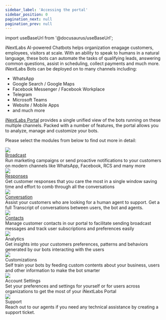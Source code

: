 ```yaml
---
sidebar_label: 'Accessing the portal'
sidebar_position: 0
pagination_next: null
pagination_prev: null
---
```

import useBaseUrl from '@docusaurus/useBaseUrl';


iNextLabs AI-powered Chatbots helps organization enagage customers, employees, visitors at scale. With an ability to speak to humans in a natural language, these bots can automate the tasks of qualifying leads, answering common questions, assist in scheduling, collect payments and much more. iNextLabs Bots can be deployed on to many channels including:
* WhatsApp
* Google Search / Google Maps
* Facebook Messenger / Facebook Workplace
* Telegram
* Microsoft Teams
* Website / Mobile Apps
* and much more

[iNextLabs Portal](https://portal.inextlabs.ai) provides a single unified view of the bots running on these multiple channels. Packed with a number of features, the portal allows you to analyze, manage and customize your bots. 

Please select the modules from below to find out more in detail:

<div className="flex-container row">
   <div className="column">
      <a href="/docs/broadcast/broadcast-overview" className="fill-div">
         <div className="divIndexIcon"> <img className ="indexIcon"  src={useBaseUrl('img/icons/broadcast.svg')}/><br />
            <span className="indexIconText">Broadcast</span>
         </div>
      </a>
   </div>
   <div className="moduleText column">
      Run marketing campaigns or send proactive notifications to your customers on modern channels like WhatsApp, Facebook, RCS and many more
   </div>
</div>
<div className="flex-container row">
   <div className="column">
      <a href="/docs/responses/responses-overview" className="fill-div">
         <div className="divIndexIcon"><img className ="indexIcon"  src={useBaseUrl('img/icons/responses.svg')}/><br />
            <span className="indexIconText">Responses</span>
         </div>
      </a>
   </div>
   <div className="moduleText column">
      Get customer responses that you care the most in a single window saving time and effort to comb through all the conversations
   </div>
</div>

<div className="flex-container row">
   <div className="column">
      <a href="/docs/conversations/conversations_overview" className="fill-div">
         <div className="divIndexIcon"><img className ="indexIcon"  src={useBaseUrl('img/icons/live-chat.svg')}/><br />
            <span className="indexIconText">Conversation</span>
         </div>
      </a>
   </div>
   <div className="moduleText column">
      Assist your customers who are looking for a human agent to support. Get a full Transcript of conversations between users,  the bot and agents.
   </div>
</div>

<div className="flex-container row">
   <div className="column">
      <a href="/docs/contacts/contacts-overview" className="fill-div">
        <div className="divIndexIcon">
          <img className="indexIcon"  src={useBaseUrl('img/icons/contacts.svg')}/><br />
            <span className="indexIconText">Contacts</span>
         </div>
      </a>
   </div>
   <div className="moduleText column">
      Manage customer contacts in our portal to facilitate sending broadcast messages and track user subscriptions and preferences easily
   </div>
</div>

<div className="flex-container row">
   <div className="column">
      <div className="divIndexIcon">
        <img className ="indexIcon"  src={useBaseUrl('img/icons/analytics.svg')}/><br />
         <span className="indexIconText">Analytics</span>
      </div>
   </div>
   <div className="moduleText column">
      Get insights into your customers preferences, patterns and behaviors generated by our bots interacting with the users
   </div>
</div>

<div className="flex-container row">
      <div className="column">
       <div className="divIndexIcon">
            <img className ="indexIcon"  src={useBaseUrl('img/icons/customize.svg')}/><br />
            <span className="indexIconText">Customizations</span>
         </div>
      </div>
      <div className="moduleText column">
        Self train your bots by feeding custom contents about your business, users and other information to make the bot smarter
      </div>
   </div>

<div className="flex-container row">
   <div className="column">
      <div className="divIndexIcon">
        <img className ="indexIcon"  src={useBaseUrl('img/icons/settings.svg')}/><br />
         <span className="indexIconText">Account Settings</span>
      </div>
   </div>
   <div className="moduleText column">
      Set your preferences and settings for yourself or for users across organizations to get the most of your iNextLabs Portal 
   </div>
</div>


<div className="flex-container row">
   <div className="column">
      <div className="divIndexIcon">
        <img className ="indexIcon"  src={useBaseUrl('img/icons/support.svg')}/><br />
         <span className="indexIconText">Support</span>
      </div>
   </div> 
<div className="moduleText column">
   Reach out to our agents if you need any technical assistance by creating a support ticket.
</div>
</div>
